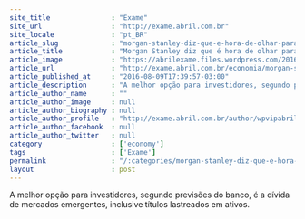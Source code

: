 ```yaml
---
site_title               : "Exame"
site_url                 : "http://exame.abril.com.br"
site_locale              : "pt_BR"
article_slug             : "morgan-stanley-diz-que-e-hora-de-olhar-para-emergentes"
article_title            : "Morgan Stanley diz que é hora de olhar para emergentes"
article_image            : "https://abrilexame.files.wordpress.com/2016/09/size_960_16_9_morgan-stanley4.jpg?quality=70&strip=all&w=960"
article_url              : "http://exame.abril.com.br/economia/morgan-stanley-diz-que-e-hora-de-olhar-para-emergentes/"
article_published_at     : "2016-08-09T17:39:57-03:00"
article_description      : "A melhor opção para investidores, segundo previsões do banco, é a dívida de mercados emergentes, inclusive títulos lastreados em ativos."
article_author_name      : ""
article_author_image     : null
article_author_biography : null
article_author_profile   : "http://exame.abril.com.br/author/wpvipabril/"
article_author_facebook  : null
article_author_twitter   : null
category                 : ['economy']
tags                     : ['Exame']
permalink                : "/:categories/morgan-stanley-diz-que-e-hora-de-olhar-para-emergentes/"
layout                   : post
---
```


A melhor opção para investidores, segundo previsões do banco, é a dívida de mercados emergentes, inclusive títulos lastreados em ativos.
